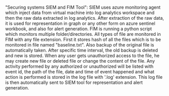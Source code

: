"Securing systems SIEM and FIM Tool":
SIEM uses azure monitoring agent which inject data from virtual machine into log analytics workspace and then the raw data extracted in log analytics. After extraction of the raw data, it is used for representation in graph or any other form on azure sentinel workbook, and also for alert generation. FIM is running a python script which monitors multiple folder/directories. All types of file are monitored in FIM with any file extension. First it stores hash of all the files which is to be monitored in file named "baseline.txt". Also backup of the original file is automatically taken. After specific time interval, the old backup is deleted and new is stored. When any user gets unauthorized access to the file, he may create new file or deleted file or change the content of the file. Any activity performed by any authorized or unauthorized will be listed with event id, the path of the file, date and time of event happened and what action is performed is stored in the log file with '.log' extension. This log file is then automatically sent to SIEM tool for representation and alert generation.
